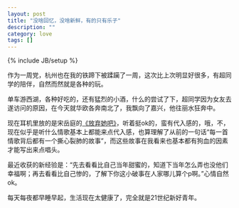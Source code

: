 ```yaml
---
layout: post
title: "没啥回忆，没啥新鲜，有的只有乐子"
description: ""
category: love
tags: []
---
```

{% include JB/setup %}

作为一周党，杭州也在我的铁蹄下被蹂躏了一周，这次比上次明显好很多，有超同学的陪伴，自然而然就是各种的玩。

单车游西湖，各种好吃的，还有猛烈的小酒，什么的尝试了下，超同学因为女友去遂访问的原因，在今天就华欧各奔南北了，我飘向了嘉兴，他往丽水狂奔中。

现在耳机里放的是宋岳庭的[《放弃她吧》](http://)，听着挺ok的，蛮有代入感的，哦，不，现在似乎是听什么情歌基本上都能来点代入感，也算理解了从前的一句话“每一首情歌背后都有一个撕心裂肺的故事”，而这些故事在我看来也基本都有狗血的因素才能写出来点唱头。

最近收获的新经验是：“先去看看比自己当年甜蜜的，知道下当年怎么弄也没他们幸福啊；再去看看比自己惨的，了解下你这小破事在人家哪儿算个p啊。”心情自然ok。

每天每夜都早睡早起，生活现在太健康了，完全就是21世纪新好青年。
